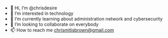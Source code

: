 - 👋 Hi, I’m @chrisdesire
- 👀 I’m interested in technology
- 🌱 I’m currently learning about administration network and cybersecurity
- 💞️ I’m looking to collaborate on everybody
- 📫 How to reach me chrismitisbrown@gmail.com

<!---
chrisdesire01/chrisdesire01 is a ✨ special ✨ repository because its `README.md` (this file) appears on your GitHub profile.
You can click the Preview link to take a look at your changes.
--->
